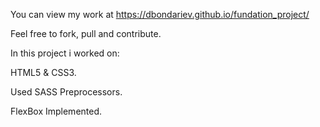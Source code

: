 You can view my work at  https://dbondariev.github.io/fundation_project/

Feel free to fork, pull and contribute.

In this project i worked on:

HTML5 & CSS3.

Used SASS Preprocessors.

FlexBox Implemented.


